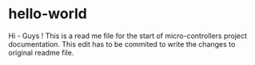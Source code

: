 # hello-world

Hi - Guys !
This is a read me file for the start of micro-controllers project documentation. This edit has to be commited to write the changes to original readme file.
